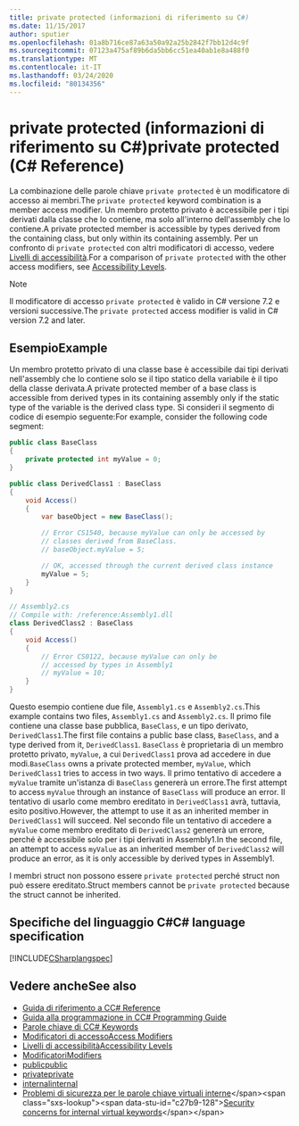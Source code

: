 ```yaml
---
title: private protected (informazioni di riferimento su C#)
ms.date: 11/15/2017
author: sputier
ms.openlocfilehash: 01a8b716ce87a63a50a92a25b2842f7bb12d4c9f
ms.sourcegitcommit: 07123a475af89b6da5bb6cc51ea40ab1e8a488f0
ms.translationtype: MT
ms.contentlocale: it-IT
ms.lasthandoff: 03/24/2020
ms.locfileid: "80134356"
---
```

# <a name="private-protected-c-reference"></a><span data-ttu-id="c27b9-102">private protected (informazioni di riferimento su C#)</span><span class="sxs-lookup"><span data-stu-id="c27b9-102">private protected (C# Reference)</span></span>

<span data-ttu-id="c27b9-103">La combinazione delle parole chiave `private protected` è un modificatore di accesso ai membri.</span><span class="sxs-lookup"><span data-stu-id="c27b9-103">The `private protected` keyword combination is a member access modifier.</span></span> <span data-ttu-id="c27b9-104">Un membro protetto privato è accessibile per i tipi derivati dalla classe che lo contiene, ma solo all'interno dell'assembly che lo contiene.</span><span class="sxs-lookup"><span data-stu-id="c27b9-104">A private protected member is accessible by types derived from the containing class, but only within its containing assembly.</span></span> <span data-ttu-id="c27b9-105">Per un confronto di `private protected` con altri modificatori di accesso, vedere [Livelli di accessibilità](accessibility-levels.md).</span><span class="sxs-lookup"><span data-stu-id="c27b9-105">For a comparison of `private protected` with the other access modifiers, see [Accessibility Levels](accessibility-levels.md).</span></span>

> [!NOTE]
> <span data-ttu-id="c27b9-106">Il modificatore di accesso `private protected` è valido in C# versione 7.2 e versioni successive.</span><span class="sxs-lookup"><span data-stu-id="c27b9-106">The `private protected` access modifier is valid in C# version 7.2 and later.</span></span>

## <a name="example"></a><span data-ttu-id="c27b9-107">Esempio</span><span class="sxs-lookup"><span data-stu-id="c27b9-107">Example</span></span>

<span data-ttu-id="c27b9-108">Un membro protetto privato di una classe base è accessibile dai tipi derivati nell'assembly che lo contiene solo se il tipo statico della variabile è il tipo della classe derivata.</span><span class="sxs-lookup"><span data-stu-id="c27b9-108">A private protected member of a base class is accessible from derived types in its containing assembly only if the static type of the variable is the derived class type.</span></span> <span data-ttu-id="c27b9-109">Si consideri il segmento di codice di esempio seguente:</span><span class="sxs-lookup"><span data-stu-id="c27b9-109">For example, consider the following code segment:</span></span>  

```csharp
public class BaseClass
{
    private protected int myValue = 0;
}

public class DerivedClass1 : BaseClass
{
    void Access()
    {
        var baseObject = new BaseClass();

        // Error CS1540, because myValue can only be accessed by
        // classes derived from BaseClass.
        // baseObject.myValue = 5;  

        // OK, accessed through the current derived class instance
        myValue = 5;
    }
}
```

```csharp
// Assembly2.cs  
// Compile with: /reference:Assembly1.dll  
class DerivedClass2 : BaseClass
{
    void Access()
    {
        // Error CS0122, because myValue can only be
        // accessed by types in Assembly1
        // myValue = 10;
    }
}
```

<span data-ttu-id="c27b9-110">Questo esempio contiene due file, `Assembly1.cs` e `Assembly2.cs`.</span><span class="sxs-lookup"><span data-stu-id="c27b9-110">This example contains two files, `Assembly1.cs` and `Assembly2.cs`.</span></span>
<span data-ttu-id="c27b9-111">Il primo file contiene una classe base pubblica, `BaseClass`, e un tipo derivato, `DerivedClass1`.</span><span class="sxs-lookup"><span data-stu-id="c27b9-111">The first file contains a public base class, `BaseClass`, and a type derived from it, `DerivedClass1`.</span></span> <span data-ttu-id="c27b9-112">`BaseClass` è proprietaria di un membro protetto privato, `myValue`, a cui `DerivedClass1` prova ad accedere in due modi.</span><span class="sxs-lookup"><span data-stu-id="c27b9-112">`BaseClass` owns a private protected member, `myValue`, which `DerivedClass1` tries to access in two ways.</span></span> <span data-ttu-id="c27b9-113">Il primo tentativo di accedere a `myValue` tramite un'istanza di `BaseClass` genererà un errore.</span><span class="sxs-lookup"><span data-stu-id="c27b9-113">The first attempt to access `myValue` through an instance of `BaseClass` will produce an error.</span></span> <span data-ttu-id="c27b9-114">Il tentativo di usarlo come membro ereditato in `DerivedClass1` avrà, tuttavia, esito positivo.</span><span class="sxs-lookup"><span data-stu-id="c27b9-114">However, the attempt to use it as an inherited member in `DerivedClass1` will succeed.</span></span>
<span data-ttu-id="c27b9-115">Nel secondo file un tentativo di accedere a `myValue` come membro ereditato di `DerivedClass2` genererà un errore, perché è accessibile solo per i tipi derivati in Assembly1.</span><span class="sxs-lookup"><span data-stu-id="c27b9-115">In the second file, an attempt to access `myValue` as an inherited member of `DerivedClass2` will produce an error, as it is only accessible by derived types in Assembly1.</span></span>

<span data-ttu-id="c27b9-116">I membri struct non possono essere `private protected` perché struct non può essere ereditato.</span><span class="sxs-lookup"><span data-stu-id="c27b9-116">Struct members cannot be `private protected` because the struct cannot be inherited.</span></span>  

## <a name="c-language-specification"></a><span data-ttu-id="c27b9-117">Specifiche del linguaggio C#</span><span class="sxs-lookup"><span data-stu-id="c27b9-117">C# language specification</span></span>

[!INCLUDE[CSharplangspec](~/includes/csharplangspec-md.md)]  

## <a name="see-also"></a><span data-ttu-id="c27b9-118">Vedere anche</span><span class="sxs-lookup"><span data-stu-id="c27b9-118">See also</span></span>

- [<span data-ttu-id="c27b9-119">Guida di riferimento a C</span><span class="sxs-lookup"><span data-stu-id="c27b9-119">C# Reference</span></span>](../index.md)
- [<span data-ttu-id="c27b9-120">Guida alla programmazione in C</span><span class="sxs-lookup"><span data-stu-id="c27b9-120">C# Programming Guide</span></span>](../../programming-guide/index.md)
- [<span data-ttu-id="c27b9-121">Parole chiave di C</span><span class="sxs-lookup"><span data-stu-id="c27b9-121">C# Keywords</span></span>](index.md)
- [<span data-ttu-id="c27b9-122">Modificatori di accesso</span><span class="sxs-lookup"><span data-stu-id="c27b9-122">Access Modifiers</span></span>](access-modifiers.md)
- [<span data-ttu-id="c27b9-123">Livelli di accessibilità</span><span class="sxs-lookup"><span data-stu-id="c27b9-123">Accessibility Levels</span></span>](accessibility-levels.md)
- [<span data-ttu-id="c27b9-124">Modificatori</span><span class="sxs-lookup"><span data-stu-id="c27b9-124">Modifiers</span></span>](index.md)
- [<span data-ttu-id="c27b9-125">public</span><span class="sxs-lookup"><span data-stu-id="c27b9-125">public</span></span>](public.md)
- [<span data-ttu-id="c27b9-126">private</span><span class="sxs-lookup"><span data-stu-id="c27b9-126">private</span></span>](private.md)
- [<span data-ttu-id="c27b9-127">internal</span><span class="sxs-lookup"><span data-stu-id="c27b9-127">internal</span></span>](internal.md)
- <span data-ttu-id="c27b9-128">[Problemi di sicurezza per le parole chiave virtuali interne](https://docs.microsoft.com/previous-versions/dotnet/netframework-4.0/heyd8kky(v=vs.100))</span><span class="sxs-lookup"><span data-stu-id="c27b9-128">[Security concerns for internal virtual keywords](https://docs.microsoft.com/previous-versions/dotnet/netframework-4.0/heyd8kky(v=vs.100))</span></span>

